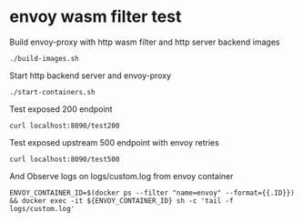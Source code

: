 # envoy wasm filter test

Build envoy-proxy with http wasm filter and http server backend images
 ```shell
./build-images.sh
```

Start  http backend server and envoy-proxy
```shell
./start-containers.sh
```

Test exposed 200 endpoint
```shell
curl localhost:8090/test200
```
Test exposed upstream 500 endpoint with envoy retries
```shell
curl localhost:8090/test500
```
And Observe logs on logs/custom.log from envoy container
```shell
ENVOY_CONTAINER_ID=$(docker ps --filter "name=envoy" --format={{.ID}}) && docker exec -it ${ENVOY_CONTAINER_ID} sh -c 'tail -f logs/custom.log'
```

